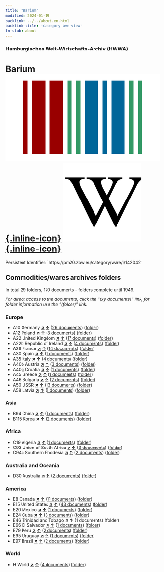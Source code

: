 ```yaml
---
title: "Barium"
modified: 2024-01-19
backlink: ../../about.en.html
backlink-title: "Category Overview"
fn-stub: about
---
```


### Hamburgisches Welt-Wirtschafts-Archiv (HWWA)

# Barium &#160; [![Wikidata](/images/Wikidata-logo.svg "Wikidata"){.inline-icon}](http://www.wikidata.org/entity/Q1112) [![Wikipedia](/images/Wikipedia-W.svg "Wikipedia"){.inline-icon}](https://en.wikipedia.org/wiki/Barium)

<div class="hint">Persistent Identifier: `https://pm20.zbw.eu/category/ware/i/142042`</div>







## Commodities/wares archives folders







In total 29 folders, 170 documents - folders complete until 1949.

_For direct access to the documents, click the "(xy documents)" link, for folder information use the "(folder)" link._



### Europe

- A10 Germany [**&nearr;**](../../../geo/i/126128/about.en.html "Germany (all folders)") [**&uarr;**](../../../geo/about.en.html#A10 "Country category system") (<a href="https://pm20.zbw.eu/iiifview/folder/wa/142042,126128" title="about: Barium : Germany" target="_blank">26 documents</a>) ([folder](../../../../folder/wa/1420xx/142042/1261xx/126128/about.en.html))
- A12 Poland [**&nearr;**](../../../geo/i/140962/about.en.html "Poland (all folders)") [**&uarr;**](../../../geo/about.en.html#A12 "Country category system") (<a href="https://pm20.zbw.eu/iiifview/folder/wa/142042,140962" title="about: Barium : Poland" target="_blank">3 documents</a>) ([folder](../../../../folder/wa/1420xx/142042/1409xx/140962/about.en.html))
- A22 United Kingdom [**&nearr;**](../../../geo/i/140974/about.en.html "United Kingdom (all folders)") [**&uarr;**](../../../geo/about.en.html#A22 "Country category system") (<a href="https://pm20.zbw.eu/iiifview/folder/wa/142042,140974" title="about: Barium : United Kingdom" target="_blank">17 documents</a>) ([folder](../../../../folder/wa/1420xx/142042/1409xx/140974/about.en.html))
- A22b Republic of Ireland [**&nearr;**](../../../geo/i/140976/about.en.html "Republic of Ireland (all folders)") [**&uarr;**](../../../geo/about.en.html#A22b "Country category system") (<a href="https://pm20.zbw.eu/iiifview/folder/wa/142042,140976" title="about: Barium : Republic of Ireland" target="_blank">4 documents</a>) ([folder](../../../../folder/wa/1420xx/142042/1409xx/140976/about.en.html))
- A28 France [**&nearr;**](../../../geo/i/140982/about.en.html "France (all folders)") [**&uarr;**](../../../geo/about.en.html#A28 "Country category system") (<a href="https://pm20.zbw.eu/iiifview/folder/wa/142042,140982" title="about: Barium : France" target="_blank">14 documents</a>) ([folder](../../../../folder/wa/1420xx/142042/1409xx/140982/about.en.html))
- A30 Spain [**&nearr;**](../../../geo/i/140984/about.en.html "Spain (all folders)") [**&uarr;**](../../../geo/about.en.html#A30 "Country category system") (<a href="https://pm20.zbw.eu/iiifview/folder/wa/142042,140984" title="about: Barium : Spain" target="_blank">1 documents</a>) ([folder](../../../../folder/wa/1420xx/142042/1409xx/140984/about.en.html))
- A35 Italy [**&nearr;**](../../../geo/i/141008/about.en.html "Italy (all folders)") [**&uarr;**](../../../geo/about.en.html#A35 "Country category system") (<a href="https://pm20.zbw.eu/iiifview/folder/wa/142042,141008" title="about: Barium : Italy" target="_blank">4 documents</a>) ([folder](../../../../folder/wa/1420xx/142042/1410xx/141008/about.en.html))
- A40b Austria [**&nearr;**](../../../geo/i/141731/about.en.html "Austria (all folders)") [**&uarr;**](../../../geo/about.en.html#A40b "Country category system") (<a href="https://pm20.zbw.eu/iiifview/folder/wa/142042,141731" title="about: Barium : Austria" target="_blank">3 documents</a>) ([folder](../../../../folder/wa/1420xx/142042/1417xx/141731/about.en.html))
- A40g Croatia [**&nearr;**](../../../geo/i/141030/about.en.html "Croatia (all folders)") [**&uarr;**](../../../geo/about.en.html#A40g "Country category system") (<a href="https://pm20.zbw.eu/iiifview/folder/wa/142042,141030" title="about: Barium : Croatia" target="_blank">1 documents</a>) ([folder](../../../../folder/wa/1420xx/142042/1410xx/141030/about.en.html))
- A45 Greece [**&nearr;**](../../../geo/i/141037/about.en.html "Greece (all folders)") [**&uarr;**](../../../geo/about.en.html#A45 "Country category system") (<a href="https://pm20.zbw.eu/iiifview/folder/wa/142042,141037" title="about: Barium : Greece" target="_blank">1 documents</a>) ([folder](../../../../folder/wa/1420xx/142042/1410xx/141037/about.en.html))
- A46 Bulgaria [**&nearr;**](../../../geo/i/141039/about.en.html "Bulgaria (all folders)") [**&uarr;**](../../../geo/about.en.html#A46 "Country category system") (<a href="https://pm20.zbw.eu/iiifview/folder/wa/142042,141039" title="about: Barium : Bulgaria" target="_blank">2 documents</a>) ([folder](../../../../folder/wa/1420xx/142042/1410xx/141039/about.en.html))
- A50 USSR [**&nearr;**](../../../geo/i/141043/about.en.html "USSR (all folders)") [**&uarr;**](../../../geo/about.en.html#A50 "Country category system") (<a href="https://pm20.zbw.eu/iiifview/folder/wa/142042,141043" title="about: Barium : USSR" target="_blank">13 documents</a>) ([folder](../../../../folder/wa/1420xx/142042/1410xx/141043/about.en.html))
- A58 Latvia [**&nearr;**](../../../geo/i/141050/about.en.html "Latvia (all folders)") [**&uarr;**](../../../geo/about.en.html#A58 "Country category system") (<a href="https://pm20.zbw.eu/iiifview/folder/wa/142042,141050" title="about: Barium : Latvia" target="_blank">1 documents</a>) ([folder](../../../../folder/wa/1420xx/142042/1410xx/141050/about.en.html))

### Asia

- B94 China [**&nearr;**](../../../geo/i/141253/about.en.html "China (all folders)") [**&uarr;**](../../../geo/about.en.html#B94 "Country category system") (<a href="https://pm20.zbw.eu/iiifview/folder/wa/142042,141253" title="about: Barium : China" target="_blank">1 documents</a>) ([folder](../../../../folder/wa/1420xx/142042/1412xx/141253/about.en.html))
- B115 Korea [**&nearr;**](../../../geo/i/141276/about.en.html "Korea (all folders)") [**&uarr;**](../../../geo/about.en.html#B115 "Country category system") (<a href="https://pm20.zbw.eu/iiifview/folder/wa/142042,141276" title="about: Barium : Korea" target="_blank">2 documents</a>) ([folder](../../../../folder/wa/1420xx/142042/1412xx/141276/about.en.html))

### Africa

- C19 Algeria [**&nearr;**](../../../geo/i/141354/about.en.html "Algeria (all folders)") [**&uarr;**](../../../geo/about.en.html#C19 "Country category system") (<a href="https://pm20.zbw.eu/iiifview/folder/wa/142042,141354" title="about: Barium : Algeria" target="_blank">1 documents</a>) ([folder](../../../../folder/wa/1420xx/142042/1413xx/141354/about.en.html))
- C93 Union of South Africa [**&nearr;**](../../../geo/i/141454/about.en.html "Union of South Africa (all folders)") [**&uarr;**](../../../geo/about.en.html#C93 "Country category system") (<a href="https://pm20.zbw.eu/iiifview/folder/wa/142042,141454" title="about: Barium : Union of South Africa" target="_blank">3 documents</a>) ([folder](../../../../folder/wa/1420xx/142042/1414xx/141454/about.en.html))
- C94a Southern Rhodesia [**&nearr;**](../../../geo/i/141457/about.en.html "Southern Rhodesia (all folders)") [**&uarr;**](../../../geo/about.en.html#C94a "Country category system") (<a href="https://pm20.zbw.eu/iiifview/folder/wa/142042,141457" title="about: Barium : Southern Rhodesia" target="_blank">2 documents</a>) ([folder](../../../../folder/wa/1420xx/142042/1414xx/141457/about.en.html))

### Australia and Oceania

- D30 Australia [**&nearr;**](../../../geo/i/141621/about.en.html "Australia (all folders)") [**&uarr;**](../../../geo/about.en.html#D30 "Country category system") (<a href="https://pm20.zbw.eu/iiifview/folder/wa/142042,141621" title="about: Barium : Australia" target="_blank">2 documents</a>) ([folder](../../../../folder/wa/1420xx/142042/1416xx/141621/about.en.html))

### America

- E8 Canada [**&nearr;**](../../../geo/i/141644/about.en.html "Canada (all folders)") [**&uarr;**](../../../geo/about.en.html#E8 "Country category system") (<a href="https://pm20.zbw.eu/iiifview/folder/wa/142042,141644" title="about: Barium : Canada" target="_blank">11 documents</a>) ([folder](../../../../folder/wa/1420xx/142042/1416xx/141644/about.en.html))
- E15 United States [**&nearr;**](../../../geo/i/141653/about.en.html "United States (all folders)") [**&uarr;**](../../../geo/about.en.html#E15 "Country category system") (<a href="https://pm20.zbw.eu/iiifview/folder/wa/142042,141653" title="about: Barium : United States" target="_blank">43 documents</a>) ([folder](../../../../folder/wa/1420xx/142042/1416xx/141653/about.en.html))
- E20 Mexico [**&nearr;**](../../../geo/i/141657/about.en.html "Mexico (all folders)") [**&uarr;**](../../../geo/about.en.html#E20 "Country category system") (<a href="https://pm20.zbw.eu/iiifview/folder/wa/142042,141657" title="about: Barium : Mexico" target="_blank">1 documents</a>) ([folder](../../../../folder/wa/1420xx/142042/1416xx/141657/about.en.html))
- E24 Cuba [**&nearr;**](../../../geo/i/141659/about.en.html "Cuba (all folders)") [**&uarr;**](../../../geo/about.en.html#E24 "Country category system") (<a href="https://pm20.zbw.eu/iiifview/folder/wa/142042,141659" title="about: Barium : Cuba" target="_blank">3 documents</a>) ([folder](../../../../folder/wa/1420xx/142042/1416xx/141659/about.en.html))
- E46 Trinidad and Tobago [**&nearr;**](../../../geo/i/141667/about.en.html "Trinidad and Tobago (all folders)") [**&uarr;**](../../../geo/about.en.html#E46 "Country category system") (<a href="https://pm20.zbw.eu/iiifview/folder/wa/142042,141667" title="about: Barium : Trinidad and Tobago" target="_blank">1 documents</a>) ([folder](../../../../folder/wa/1420xx/142042/1416xx/141667/about.en.html))
- E66 El Salvador [**&nearr;**](../../../geo/i/141679/about.en.html "El Salvador (all folders)") [**&uarr;**](../../../geo/about.en.html#E66 "Country category system") (<a href="https://pm20.zbw.eu/iiifview/folder/wa/142042,141679" title="about: Barium : El Salvador" target="_blank">1 documents</a>) ([folder](../../../../folder/wa/1420xx/142042/1416xx/141679/about.en.html))
- E79 Peru [**&nearr;**](../../../geo/i/141689/about.en.html "Peru (all folders)") [**&uarr;**](../../../geo/about.en.html#E79 "Country category system") (<a href="https://pm20.zbw.eu/iiifview/folder/wa/142042,141689" title="about: Barium : Peru" target="_blank">2 documents</a>) ([folder](../../../../folder/wa/1420xx/142042/1416xx/141689/about.en.html))
- E95 Uruguay [**&nearr;**](../../../geo/i/141695/about.en.html "Uruguay (all folders)") [**&uarr;**](../../../geo/about.en.html#E95 "Country category system") (<a href="https://pm20.zbw.eu/iiifview/folder/wa/142042,141695" title="about: Barium : Uruguay" target="_blank">1 documents</a>) ([folder](../../../../folder/wa/1420xx/142042/1416xx/141695/about.en.html))
- E97 Brazil [**&nearr;**](../../../geo/i/141697/about.en.html "Brazil (all folders)") [**&uarr;**](../../../geo/about.en.html#E97 "Country category system") (<a href="https://pm20.zbw.eu/iiifview/folder/wa/142042,141697" title="about: Barium : Brazil" target="_blank">2 documents</a>) ([folder](../../../../folder/wa/1420xx/142042/1416xx/141697/about.en.html))

### World

- H World [**&nearr;**](../../../geo/i/141728/about.en.html "World (all folders)") [**&uarr;**](../../../geo/about.en.html#H "Country category system") (<a href="https://pm20.zbw.eu/iiifview/folder/wa/142042,141728" title="about: Barium : World" target="_blank">4 documents</a>) ([folder](../../../../folder/wa/1420xx/142042/1417xx/141728/about.en.html))



<a id="filmsections" />













